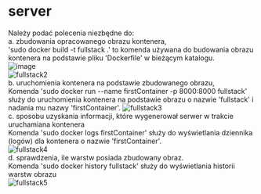 # server
Należy podać polecenia niezbędne do:</br>
a. zbudowania opracowanego obrazu kontenera,</br>
'sudo docker build -t fullstack .' to komenda używana do budowania obrazu kontenera na podstawie pliku 'Dockerfile' w bieżącym katalogu.</br>
![image](https://github.com/pollubNorbert/server/assets/135065827/6465bcdb-3aa1-41a5-871b-d86f184c20ac)</br>
![fullstack2](https://github.com/pollubNorbert/server/assets/135065827/fe7569d0-b50d-4497-b717-fcb4b361f709)</br>
b. uruchomienia kontenera na podstawie zbudowanego obrazu,</br>
Komenda 'sudo docker run --name firstContainer -p 8000:8000 fullstack' służy do uruchomienia kontenera na podstawie obrazu o nazwie 'fullstack' i nadania mu nazwy 'firstContainer'.
![fullstack3](https://github.com/pollubNorbert/server/assets/135065827/79819880-af4b-4381-99df-b275c1a27f0d)</br>
c. sposobu uzyskania informacji, które wygenerował serwer w trakcie uruchamiana kontenera</br>
Komenda 'sudo docker logs firstContainer' służy do wyświetlania dziennika (logów) dla kontenera o nazwie 'firstContainer'.</br>
![fullstack4](https://github.com/pollubNorbert/server/assets/135065827/106140ff-e432-444b-8b0d-0541e31f83a4)</br>
d. sprawdzenia, ile warstw posiada zbudowany obraz.</br>
Komenda 'sudo docker history fullstack' służy do wyświetlania historii warstw obrazu</br>
![fullstack5](https://github.com/pollubNorbert/server/assets/135065827/171a9928-1f23-4415-a2ec-e17cb2733cc7)</br>

